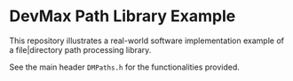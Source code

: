 DevMax Path Library Example
===========================

This repository illustrates a real-world software implementation example of a file|directory path processing library.

See the main header `DMPaths.h` for the functionalities provided.